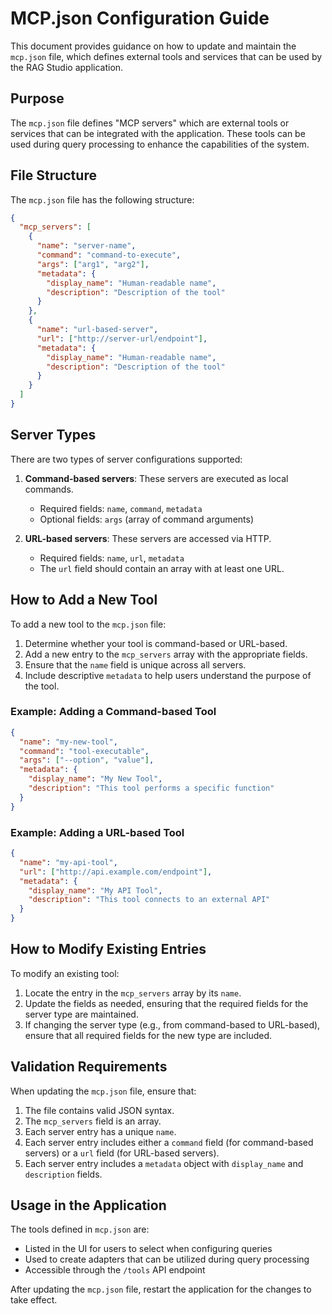 # MCP.json Configuration Guide

This document provides guidance on how to update and maintain the `mcp.json` file, which defines external tools and services that can be used by the RAG Studio application.

## Purpose

The `mcp.json` file defines "MCP servers" which are external tools or services that can be integrated with the application. These tools can be used during query processing to enhance the capabilities of the system.

## File Structure

The `mcp.json` file has the following structure:

```json
{
  "mcp_servers": [
    {
      "name": "server-name",
      "command": "command-to-execute",
      "args": ["arg1", "arg2"],
      "metadata": {
        "display_name": "Human-readable name",
        "description": "Description of the tool"
      }
    },
    {
      "name": "url-based-server",
      "url": ["http://server-url/endpoint"],
      "metadata": {
        "display_name": "Human-readable name",
        "description": "Description of the tool"
      }
    }
  ]
}
```

## Server Types

There are two types of server configurations supported:

1. **Command-based servers**: These servers are executed as local commands.
   - Required fields: `name`, `command`, `metadata`
   - Optional fields: `args` (array of command arguments)

2. **URL-based servers**: These servers are accessed via HTTP.
   - Required fields: `name`, `url`, `metadata`
   - The `url` field should contain an array with at least one URL.

## How to Add a New Tool

To add a new tool to the `mcp.json` file:

1. Determine whether your tool is command-based or URL-based.
2. Add a new entry to the `mcp_servers` array with the appropriate fields.
3. Ensure that the `name` field is unique across all servers.
4. Include descriptive `metadata` to help users understand the purpose of the tool.

### Example: Adding a Command-based Tool

```json
{
  "name": "my-new-tool",
  "command": "tool-executable",
  "args": ["--option", "value"],
  "metadata": {
    "display_name": "My New Tool",
    "description": "This tool performs a specific function"
  }
}
```

### Example: Adding a URL-based Tool

```json
{
  "name": "my-api-tool",
  "url": ["http://api.example.com/endpoint"],
  "metadata": {
    "display_name": "My API Tool",
    "description": "This tool connects to an external API"
  }
}
```

## How to Modify Existing Entries

To modify an existing tool:

1. Locate the entry in the `mcp_servers` array by its `name`.
2. Update the fields as needed, ensuring that the required fields for the server type are maintained.
3. If changing the server type (e.g., from command-based to URL-based), ensure that all required fields for the new type are included.

## Validation Requirements

When updating the `mcp.json` file, ensure that:

1. The file contains valid JSON syntax.
2. The `mcp_servers` field is an array.
3. Each server entry has a unique `name`.
4. Each server entry includes either a `command` field (for command-based servers) or a `url` field (for URL-based servers).
5. Each server entry includes a `metadata` object with `display_name` and `description` fields.

## Usage in the Application

The tools defined in `mcp.json` are:
- Listed in the UI for users to select when configuring queries
- Used to create adapters that can be utilized during query processing
- Accessible through the `/tools` API endpoint

After updating the `mcp.json` file, restart the application for the changes to take effect.